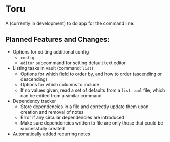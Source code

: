 # Toru

A (currently in development) to do app for the command line.

## Planned Features and Changes:
- Options for editing additional config
    - `config`
    - `editor` subcommand for setting default text editor
- Listing tasks in vault (command: `list`)
    - Options for which field to order by, and how to order (ascending or descending)
    - Options for which columns to include
    - If no values given, read a set of defaults from a `list.toml` file, which can be edited from a similar command
- Dependency tracker
    - Store dependencies in a file and correctly update them upon creation and removal of notes
    - Error if any circular dependencies are introduced
    - Make sure dependencies written to file are only those that could be successfully created
- Automatically added recurring notes
